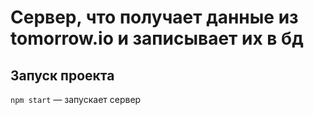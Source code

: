 # Сервер, что получает данные из tomorrow.io и записывает их в бд

## Запуск проекта

`npm start` — запускает сервер
